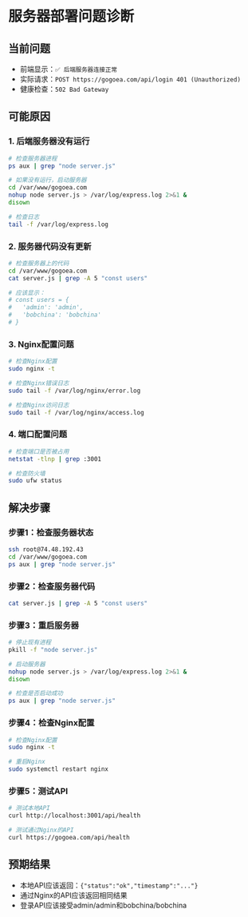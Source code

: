 # 服务器部署问题诊断

## 当前问题
- 前端显示：`✅ 后端服务器连接正常`
- 实际请求：`POST https://gogoea.com/api/login 401 (Unauthorized)`
- 健康检查：`502 Bad Gateway`

## 可能原因

### 1. 后端服务器没有运行
```bash
# 检查服务器进程
ps aux | grep "node server.js"

# 如果没有运行，启动服务器
cd /var/www/gogoea.com
nohup node server.js > /var/log/express.log 2>&1 &
disown

# 检查日志
tail -f /var/log/express.log
```

### 2. 服务器代码没有更新
```bash
# 检查服务器上的代码
cd /var/www/gogoea.com
cat server.js | grep -A 5 "const users"

# 应该显示：
# const users = {
#   'admin': 'admin',
#   'bobchina': 'bobchina'
# }
```

### 3. Nginx配置问题
```bash
# 检查Nginx配置
sudo nginx -t

# 检查Nginx错误日志
sudo tail -f /var/log/nginx/error.log

# 检查Nginx访问日志
sudo tail -f /var/log/nginx/access.log
```

### 4. 端口配置问题
```bash
# 检查端口是否被占用
netstat -tlnp | grep :3001

# 检查防火墙
sudo ufw status
```

## 解决步骤

### 步骤1：检查服务器状态
```bash
ssh root@74.48.192.43
cd /var/www/gogoea.com
ps aux | grep "node server.js"
```

### 步骤2：检查服务器代码
```bash
cat server.js | grep -A 5 "const users"
```

### 步骤3：重启服务器
```bash
# 停止现有进程
pkill -f "node server.js"

# 启动服务器
nohup node server.js > /var/log/express.log 2>&1 &
disown

# 检查是否启动成功
ps aux | grep "node server.js"
```

### 步骤4：检查Nginx配置
```bash
# 检查Nginx配置
sudo nginx -t

# 重启Nginx
sudo systemctl restart nginx
```

### 步骤5：测试API
```bash
# 测试本地API
curl http://localhost:3001/api/health

# 测试通过Nginx的API
curl https://gogoea.com/api/health
```

## 预期结果
- 本地API应该返回：`{"status":"ok","timestamp":"..."}`
- 通过Nginx的API应该返回相同结果
- 登录API应该接受admin/admin和bobchina/bobchina

